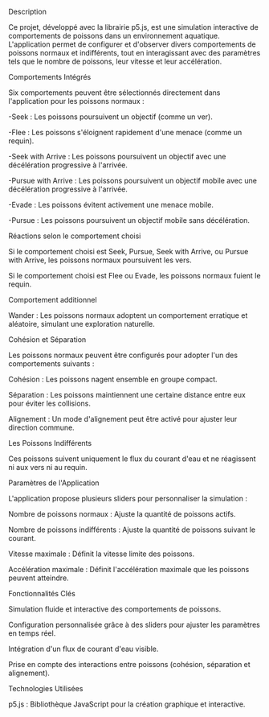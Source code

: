 
Description

Ce projet, développé avec la librairie p5.js, est une simulation interactive de comportements de poissons dans un environnement aquatique. L'application permet de configurer et d'observer divers comportements de poissons normaux et indifférents, tout en interagissant avec des paramètres tels que le nombre de poissons, leur vitesse et leur accélération.



Comportements Intégrés


Six comportements peuvent être sélectionnés directement dans l'application pour les poissons normaux :

-Seek : Les poissons poursuivent un objectif (comme un ver).

-Flee : Les poissons s'éloignent rapidement d'une menace (comme un requin).

-Seek with Arrive : Les poissons poursuivent un objectif avec une décélération progressive à l'arrivée.

-Pursue with Arrive : Les poissons poursuivent un objectif mobile avec une décélération progressive à l'arrivée.

-Evade : Les poissons évitent activement une menace mobile.

-Pursue : Les poissons poursuivent un objectif mobile sans décélération.




Réactions selon le comportement choisi



Si le comportement choisi est Seek, Pursue, Seek with Arrive, ou Pursue with Arrive, les poissons normaux poursuivent les vers.

Si le comportement choisi est Flee ou Evade, les poissons normaux fuient le requin.



Comportement additionnel

Wander : Les poissons normaux adoptent un comportement erratique et aléatoire, simulant une exploration naturelle.




Cohésion et Séparation

Les poissons normaux peuvent être configurés pour adopter l'un des comportements suivants :

Cohésion : Les poissons nagent ensemble en groupe compact.

Séparation : Les poissons maintiennent une certaine distance entre eux pour éviter les collisions.

Alignement : Un mode d'alignement peut être activé pour ajuster leur direction commune.




Les Poissons Indifférents

Ces poissons suivent uniquement le flux du courant d'eau et ne réagissent ni aux vers ni au requin.





Paramètres de l'Application

L'application propose plusieurs sliders pour personnaliser la simulation :

Nombre de poissons normaux : Ajuste la quantité de poissons actifs.

Nombre de poissons indifférents : Ajuste la quantité de poissons suivant le courant.

Vitesse maximale : Définit la vitesse limite des poissons.

Accélération maximale : Définit l'accélération maximale que les poissons peuvent atteindre.

Fonctionnalités Clés

Simulation fluide et interactive des comportements de poissons.

Configuration personnalisée grâce à des sliders pour ajuster les paramètres en temps réel.

Intégration d'un flux de courant d'eau visible.

Prise en compte des interactions entre poissons (cohésion, séparation et alignement).

Technologies Utilisées

p5.js : Bibliothèque JavaScript pour la création graphique et interactive.
